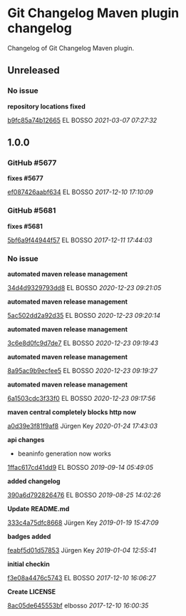 # Git Changelog Maven plugin changelog

Changelog of Git Changelog Maven plugin.

## Unreleased
### No issue

**repository locations fixed**


[b9fc85a74b12665](https://github.com/elbosso/dWb_custom_modules/commit/b9fc85a74b12665) EL BOSSO *2021-03-07 07:27:32*


## 1.0.0
### GitHub #5677 

**fixes #5677**


[ef087426aabf634](https://github.com/elbosso/dWb_custom_modules/commit/ef087426aabf634) EL BOSSO *2017-12-10 17:10:09*


### GitHub #5681 

**fixes #5681**


[5bf6a9f44944f57](https://github.com/elbosso/dWb_custom_modules/commit/5bf6a9f44944f57) EL BOSSO *2017-12-11 17:44:03*


### No issue

**automated maven release management**


[34d4d9329793dd8](https://github.com/elbosso/dWb_custom_modules/commit/34d4d9329793dd8) EL BOSSO *2020-12-23 09:21:05*

**automated maven release management**


[5ac502dd2a92d35](https://github.com/elbosso/dWb_custom_modules/commit/5ac502dd2a92d35) EL BOSSO *2020-12-23 09:20:14*

**automated maven release management**


[3c6e8d0fc9d7de7](https://github.com/elbosso/dWb_custom_modules/commit/3c6e8d0fc9d7de7) EL BOSSO *2020-12-23 09:19:43*

**automated maven release management**


[8a95ac9b9ecfee5](https://github.com/elbosso/dWb_custom_modules/commit/8a95ac9b9ecfee5) EL BOSSO *2020-12-23 09:19:27*

**automated maven release management**


[6a1503cdc3f33f0](https://github.com/elbosso/dWb_custom_modules/commit/6a1503cdc3f33f0) EL BOSSO *2020-12-23 09:17:56*

**maven central completely blocks http now**


[a0d39e3f81f9af8](https://github.com/elbosso/dWb_custom_modules/commit/a0d39e3f81f9af8) Jürgen Key *2020-01-24 17:43:03*

**api changes**

 * beaninfo generation now works

[1ffac617cd41dd9](https://github.com/elbosso/dWb_custom_modules/commit/1ffac617cd41dd9) EL BOSSO *2019-09-14 05:49:05*

**added changelog**


[390a6d792826476](https://github.com/elbosso/dWb_custom_modules/commit/390a6d792826476) EL BOSSO *2019-08-25 14:02:26*

**Update README.md**


[333c4a75dfc8668](https://github.com/elbosso/dWb_custom_modules/commit/333c4a75dfc8668) Jürgen Key *2019-01-19 15:47:09*

**badges added**


[feabf5d01d57853](https://github.com/elbosso/dWb_custom_modules/commit/feabf5d01d57853) Jürgen Key *2019-01-04 12:55:41*

**initial checkin**


[f3e08a4476c5743](https://github.com/elbosso/dWb_custom_modules/commit/f3e08a4476c5743) EL BOSSO *2017-12-10 16:06:27*

**Create LICENSE**


[8ac05de645553bf](https://github.com/elbosso/dWb_custom_modules/commit/8ac05de645553bf) elbosso *2017-12-10 16:00:35*


